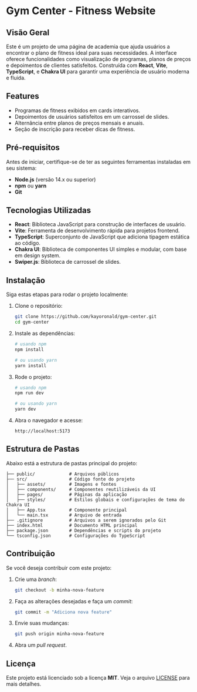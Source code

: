 # Gym Center - Fitness Website

## Visão Geral

Este é um projeto de uma página de academia que ajuda usuários a encontrar o plano de fitness ideal para suas necessidades. A interface oferece funcionalidades como visualização de programas, planos de preços e depoimentos de clientes satisfeitos. Construída com **React**, **Vite**, **TypeScript**, e **Chakra UI** para garantir uma experiência de usuário moderna e fluida.

## Features

- Programas de fitness exibidos em cards interativos.
- Depoimentos de usuários satisfeitos em um carrossel de slides.
- Alternância entre planos de preços mensais e anuais.
- Seção de inscrição para receber dicas de fitness.

## Pré-requisitos

Antes de iniciar, certifique-se de ter as seguintes ferramentas instaladas em seu sistema:

- **Node.js** (versão 14.x ou superior)
- **npm** ou **yarn**
- **Git**

## Tecnologias Utilizadas

- **React**: Biblioteca JavaScript para construção de interfaces de usuário.
- **Vite**: Ferramenta de desenvolvimento rápida para projetos frontend.
- **TypeScript**: Superconjunto de JavaScript que adiciona tipagem estática ao código.
- **Chakra UI**: Biblioteca de componentes UI simples e modular, com base em design system.
- **Swiper.js**: Biblioteca de carrossel de slides.

## Instalação

Siga estas etapas para rodar o projeto localmente:

1. Clone o repositório:
   ```bash
   git clone https://github.com/kayoronald/gym-center.git
   cd gym-center
   ```

2. Instale as dependências:
   ```bash
   # usando npm
   npm install

   # ou usando yarn
   yarn install
   ```

3. Rode o projeto:
   ```bash
   # usando npm
   npm run dev

   # ou usando yarn
   yarn dev
   ```

4. Abra o navegador e acesse:
   ```
   http://localhost:5173
   ```

## Estrutura de Pastas

Abaixo está a estrutura de pastas principal do projeto:

```
├── public/             # Arquivos públicos
├── src/                # Código fonte do projeto
│   ├── assets/         # Imagens e fontes
│   ├── components/     # Componentes reutilizáveis da UI
│   ├── pages/          # Páginas da aplicação
│   ├── styles/         # Estilos globais e configurações de tema do Chakra UI
│   ├── App.tsx         # Componente principal
│   └── main.tsx        # Arquivo de entrada
├── .gitignore          # Arquivos a serem ignorados pelo Git
├── index.html          # Documento HTML principal
├── package.json        # Dependências e scripts do projeto
└── tsconfig.json       # Configurações do TypeScript
```

## Contribuição

Se você deseja contribuir com este projeto:

1. Crie uma _branch_:
   ```bash
   git checkout -b minha-nova-feature
   ```

2. Faça as alterações desejadas e faça um _commit_:
   ```bash
   git commit -m "Adiciona nova feature"
   ```

3. Envie suas mudanças:
   ```bash
   git push origin minha-nova-feature
   ```

4. Abra um _pull request_.

## Licença

Este projeto está licenciado sob a licença **MIT**. Veja o arquivo [LICENSE](./LICENSE) para mais detalhes.
